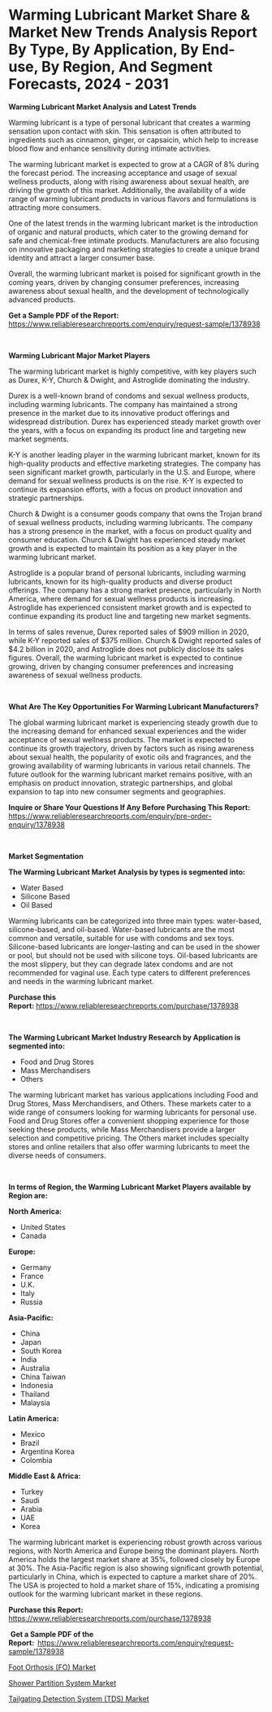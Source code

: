 <p><h1>Warming Lubricant Market Share & Market New Trends Analysis Report By Type, By Application, By End-use, By Region, And Segment Forecasts, 2024 - 2031</h1></p><p><strong>Warming Lubricant Market Analysis and Latest Trends</strong></p>
<p><p>Warming lubricant is a type of personal lubricant that creates a warming sensation upon contact with skin. This sensation is often attributed to ingredients such as cinnamon, ginger, or capsaicin, which help to increase blood flow and enhance sensitivity during intimate activities.</p><p>The warming lubricant market is expected to grow at a CAGR of 8% during the forecast period. The increasing acceptance and usage of sexual wellness products, along with rising awareness about sexual health, are driving the growth of this market. Additionally, the availability of a wide range of warming lubricant products in various flavors and formulations is attracting more consumers.</p><p>One of the latest trends in the warming lubricant market is the introduction of organic and natural products, which cater to the growing demand for safe and chemical-free intimate products. Manufacturers are also focusing on innovative packaging and marketing strategies to create a unique brand identity and attract a larger consumer base.</p><p>Overall, the warming lubricant market is poised for significant growth in the coming years, driven by changing consumer preferences, increasing awareness about sexual health, and the development of technologically advanced products.</p></p>
<p><strong>Get a Sample PDF of the Report:&nbsp;</strong> <a href="https://www.reliableresearchreports.com/enquiry/request-sample/1378938">https://www.reliableresearchreports.com/enquiry/request-sample/1378938</a></p>
<p>&nbsp;</p>
<p><strong>Warming Lubricant Major Market Players</strong></p>
<p><p>The warming lubricant market is highly competitive, with key players such as Durex, K-Y, Church & Dwight, and Astroglide dominating the industry. </p><p>Durex is a well-known brand of condoms and sexual wellness products, including warming lubricants. The company has maintained a strong presence in the market due to its innovative product offerings and widespread distribution. Durex has experienced steady market growth over the years, with a focus on expanding its product line and targeting new market segments.</p><p>K-Y is another leading player in the warming lubricant market, known for its high-quality products and effective marketing strategies. The company has seen significant market growth, particularly in the U.S. and Europe, where demand for sexual wellness products is on the rise. K-Y is expected to continue its expansion efforts, with a focus on product innovation and strategic partnerships.</p><p>Church & Dwight is a consumer goods company that owns the Trojan brand of sexual wellness products, including warming lubricants. The company has a strong presence in the market, with a focus on product quality and consumer education. Church & Dwight has experienced steady market growth and is expected to maintain its position as a key player in the warming lubricant market.</p><p>Astroglide is a popular brand of personal lubricants, including warming lubricants, known for its high-quality products and diverse product offerings. The company has a strong market presence, particularly in North America, where demand for sexual wellness products is increasing. Astroglide has experienced consistent market growth and is expected to continue expanding its product line and targeting new market segments.</p><p>In terms of sales revenue, Durex reported sales of $909 million in 2020, while K-Y reported sales of $375 million. Church & Dwight reported sales of $4.2 billion in 2020, and Astroglide does not publicly disclose its sales figures. Overall, the warming lubricant market is expected to continue growing, driven by changing consumer preferences and increasing awareness of sexual wellness products.</p></p>
<p>&nbsp;</p>
<p><strong>What Are The Key Opportunities For Warming Lubricant Manufacturers?</strong></p>
<p><p>The global warming lubricant market is experiencing steady growth due to the increasing demand for enhanced sexual experiences and the wider acceptance of sexual wellness products. The market is expected to continue its growth trajectory, driven by factors such as rising awareness about sexual health, the popularity of exotic oils and fragrances, and the growing availability of warming lubricants in various retail channels. The future outlook for the warming lubricant market remains positive, with an emphasis on product innovation, strategic partnerships, and global expansion to tap into new consumer segments and geographies.</p></p>
<p><strong>Inquire or Share Your Questions If Any Before Purchasing This Report:</strong> <a href="https://www.reliableresearchreports.com/enquiry/pre-order-enquiry/1378938">https://www.reliableresearchreports.com/enquiry/pre-order-enquiry/1378938</a></p>
<p>&nbsp;</p>
<p><strong>Market Segmentation</strong></p>
<p><strong>The Warming Lubricant Market Analysis by types is segmented into:</strong></p>
<p><ul><li>Water Based</li><li>Silicone Based</li><li>Oil Based</li></ul></p>
<p><p>Warming lubricants can be categorized into three main types: water-based, silicone-based, and oil-based. Water-based lubricants are the most common and versatile, suitable for use with condoms and sex toys. Silicone-based lubricants are longer-lasting and can be used in the shower or pool, but should not be used with silicone toys. Oil-based lubricants are the most slippery, but they can degrade latex condoms and are not recommended for vaginal use. Each type caters to different preferences and needs in the warming lubricant market.</p></p>
<p><strong>Purchase this Report:&nbsp;</strong><a href="https://www.reliableresearchreports.com/purchase/1378938">https://www.reliableresearchreports.com/purchase/1378938</a></p>
<p>&nbsp;</p>
<p><strong>The Warming Lubricant Market Industry Research by Application is segmented into:</strong></p>
<p><ul><li>Food and Drug Stores</li><li>Mass Merchandisers</li><li>Others</li></ul></p>
<p><p>The warming lubricant market has various applications including Food and Drug Stores, Mass Merchandisers, and Others. These markets cater to a wide range of consumers looking for warming lubricants for personal use. Food and Drug Stores offer a convenient shopping experience for those seeking these products, while Mass Merchandisers provide a larger selection and competitive pricing. The Others market includes specialty stores and online retailers that also offer warming lubricants to meet the diverse needs of consumers.</p></p>
<p>&nbsp;</p>
<p><strong>In terms of Region, the Warming Lubricant Market Players available by Region are:</strong></p>
<p>
    <p> <strong> North America: </strong>
        <ul>
            <li>United States</li>
            <li>Canada</li>
        </ul>
        </p> 
    <p> <strong> Europe: </strong>
        <ul>
            <li>Germany</li>
            <li>France</li>
            <li>U.K.</li>
            <li>Italy</li>
            <li>Russia</li>
        </ul>
        </p> 
    <p> <strong> Asia-Pacific: </strong>
        <ul>
            <li>China</li>
            <li>Japan</li>
            <li>South Korea</li>
            <li>India</li>
            <li>Australia</li>
            <li>China Taiwan</li>
            <li>Indonesia</li>
            <li>Thailand</li>
            <li>Malaysia</li>
        </ul>
        </p> 
    <p> <strong> Latin America: </strong>
        <ul>
            <li>Mexico</li>
            <li>Brazil</li>
            <li>Argentina Korea</li>
            <li>Colombia</li>
        </ul>
        </p> 
    <p> <strong> Middle East & Africa: </strong>
        <ul>
            <li>Turkey</li>
            <li>Saudi</li>
            <li>Arabia</li>
            <li>UAE</li>
            <li>Korea</li>
        </ul>
    </p>
    </p>
<p><p>The warming lubricant market is experiencing robust growth across various regions, with North America and Europe being the dominant players. North America holds the largest market share at 35%, followed closely by Europe at 30%. The Asia-Pacific region is also showing significant growth potential, particularly in China, which is expected to capture a market share of 20%. The USA is projected to hold a market share of 15%, indicating a promising outlook for the warming lubricant market in these regions.</p></p>
<p><strong>Purchase this Report: </strong><a href="https://www.reliableresearchreports.com/purchase/1378938">https://www.reliableresearchreports.com/purchase/1378938</a></p>
<p>&nbsp;<strong>Get a Sample PDF of the Report:&nbsp;&nbsp;</strong><a href="https://www.reliableresearchreports.com/enquiry/request-sample/1378938">https://www.reliableresearchreports.com/enquiry/request-sample/1378938</a></p>
<p><strong></strong></p>
<p><p><a href="https://view.publitas.com/reportprime-1/foot-orthosis-fo-market-size-growing-and-forecasted-for-period-from-2023-2030-and-provides-complete-market-analysis-of-this-market/">Foot Orthosis (FO) Market</a></p><p><a href="https://view.publitas.com/reportprime-1/shower-partition-system-market-size-evaluating-its-market-trends-growth-and-projections-2023-2030/">Shower Partition System Market</a></p><p><a href="https://view.publitas.com/reportprime-1/tailgating-detection-system-tds-market-provides-a-comprehensive-analysis-including-a-macro-overview-of-the-market-as-well-as-micro-details-such-as-market-size-and-competitive-landscape/">Tailgating Detection System (TDS) Market</a></p></p>